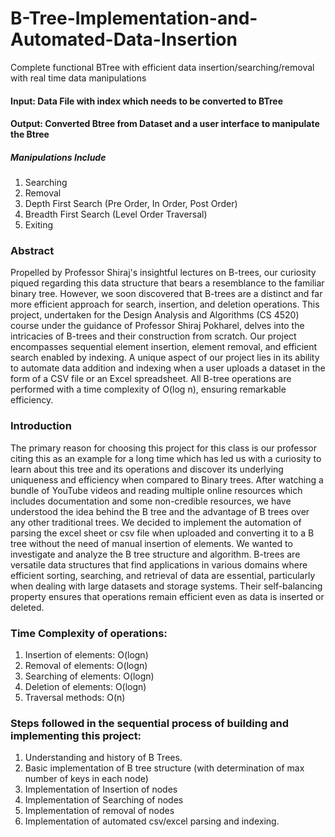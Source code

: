 # B-Tree-Implementation-and-Automated-Data-Insertion
Complete functional BTree with efficient data insertion/searching/removal with real time data manipulations

#### Input: Data File with index which needs to be converted to BTree
#### Output: Converted Btree from Dataset and a user interface to manipulate the Btree
##### Manipulations Include
1.   Searching
2.   Removal
3.   Depth First Search (Pre Order, In Order, Post Order)
4.   Breadth First Search (Level Order Traversal)
5.   Exiting

### Abstract 
Propelled by Professor Shiraj's insightful lectures on B-trees, our curiosity piqued regarding this data structure that bears a resemblance to the familiar binary tree. However, we soon discovered that B-trees are a distinct and far more efficient approach for search, insertion, and deletion operations. This project, undertaken for the Design Analysis and Algorithms (CS 4520) course under the guidance of Professor Shiraj Pokharel, delves into the intricacies of B-trees and their construction from scratch. Our project encompasses sequential element insertion, element removal, and efficient search enabled by indexing. A unique aspect of our project lies in its ability to automate data addition and indexing when a user uploads a dataset in the form of a CSV file or an Excel spreadsheet. All B-tree operations are performed with a time complexity of O(log n), ensuring remarkable efficiency.

### Introduction
The primary reason for choosing this project for this class is our professor citing this as an example for a long time which has led us with a curiosity to learn about this tree and its operations and discover its underlying uniqueness and efficiency when compared to Binary trees. After watching a bundle of YouTube videos and reading multiple online resources which includes documentation and some non-credible resources, we have understood the idea behind the B tree and the advantage of B trees over any other traditional trees. We decided to implement the automation of parsing the excel sheet or csv file when uploaded and converting it to a B tree without the need of manual insertion of elements.
We wanted to investigate and analyze the B tree structure and algorithm. B-trees are versatile data structures that find applications in various domains where efficient sorting, searching, and retrieval of data are essential, particularly when dealing with large datasets and storage systems. Their self-balancing property ensures that operations remain efficient even as data is inserted or deleted.

### Time Complexity of operations:
1. Insertion of elements: O(logn)
2. Removal of elements: O(logn)
3. Searching of elements: O(logn)
4. Deletion of elements: O(logn)
5. Traversal methods: O(n)

### Steps followed in the sequential process of building and implementing this project:
1. Understanding and history of B Trees.
2. Basic implementation of B tree structure (with determination of max number of keys in each node)
3. Implementation of Insertion of nodes
4. Implementation of Searching of nodes
5. Implementation of removal of nodes
6. Implementation of automated csv/excel parsing and indexing.
